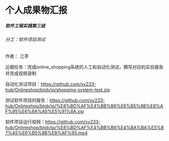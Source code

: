 # 个人成果物汇报

##### 软件工程实践第三组

###### 分工：软件项目测试
作者： 江苹

近期任务：完成online_shopping系统的人工和自动化测试，撰写对应的实验报告并完成视频录制

自动化测试项目：https://github.com/xy233-hub/Onlineshop/blob/jp/shopping-system-test.zip

测试软件项目的报告：https://github.com/xy233-hub/Onlineshop/blob/jp/%E8%BD%AF%E4%BB%B6%E6%B5%8B%E8%AF%95%E6%8A%A5%E5%91%8A.zip

软件项目运行视频：https://github.com/xy233-hub/Onlineshop/blob/jp/%E8%BD%AF%E4%BB%B6%E4%BA%BA%E5%B7%A5%E6%B5%8B%E8%AF%95.mp4